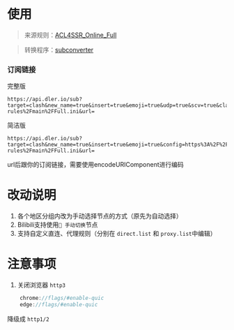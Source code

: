 # 使用

> 来源规则：[ACL4SSR_Online_Full](https://github.com/ACL4SSR/ACL4SSR/blob/master/Clash/config/ACL4SSR_Online_Full.ini)

> 转换程序：[subconverter](https://github.com/tindy2013/subconverter/blob/master/README-cn.md)

### 订阅链接

完整版

    https://api.dler.io/sub?target=clash&new_name=true&insert=true&emoji=true&udp=true&scv=true&clash.doh=true&config=https%3A%2F%2Fraw.githubusercontent.com%2FRocketM%2Fopenclash-rules%2Fmain%2FFull.ini&url=

简洁版

    https://api.dler.io/sub?target=clash&new_name=true&insert=true&emoji=true&config=https%3A%2F%2Fraw.githubusercontent.com%2FRocketM%2Fopenclash-rules%2Fmain%2FFull.ini&url=
    
url后跟你的订阅链接，需要使用encodeURIComponent进行编码

# 改动说明
1. 各个地区分组内改为手动选择节点的方式（原先为自动选择）
2. Bilibili支持使用`🚀 手动切换`节点
3. 支持自定义直连、代理规则（分别在 `direct.list` 和 `proxy.list`中编辑）

# 注意事项

1. 关闭浏览器 `http3`

```csharp
    chrome://flags/#enable-quic
    edge://flags/#enable-quic
```
    
降级成 `http1/2`
